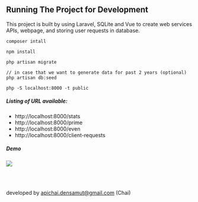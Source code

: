 ## Running The Project for Development

This project is built by using Laravel, SQLite and Vue to create web services APIs, webpage, and storing user requests in database.
```
composer intall

npm install

php artisan migrate

// in case that we want to generate data for past 2 years (optional)
php artisan db:seed

php -S localhost:8000 -t public
```

##### Listing of URL available:
- http://localhost:8000/stats
- http://localhost:8000/prime
- http://localhost:8000/even
- http://localhost:8000/client-requests

##### Demo
<img src="https://i.imgur.com/TcqYSNt.png" />

<br/><br/>

developed by apichai.densamut@gmail.com (Chai)